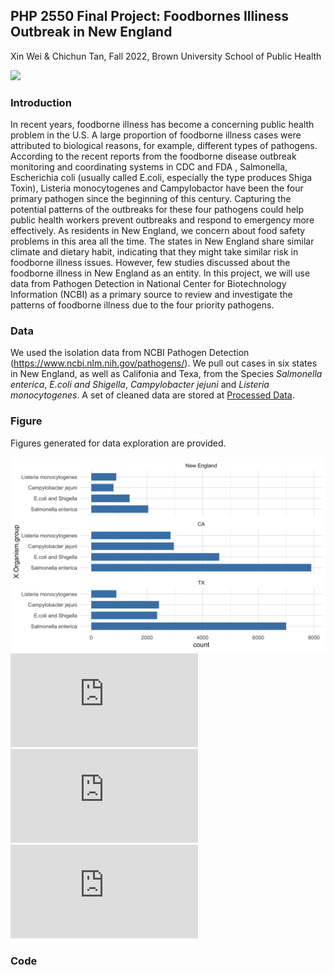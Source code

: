## PHP 2550 Final Project: Foodbornes Illiness Outbreak in New England
Xin Wei & Chichun Tan, Fall 2022, Brown University School of Public Health

![](https://github.com/weix21/PDA_project/blob/main/figure/26911666558978_.pic_hd.jpg)
### Introduction 

In recent years, foodborne illness has become a concerning public health problem in the U.S. A large proportion of foodborne illness cases were attributed to biological reasons, for example, different types of pathogens. According to the recent reports from the foodborne disease outbreak monitoring and coordinating systems in CDC and FDA , Salmonella, Escherichia coli (usually called E.coli, especially the type produces Shiga Toxin), Listeria monocytogenes and Campylobactor have been the four primary pathogen since the beginning of this century. Capturing the potential patterns of the outbreaks for these four pathogens could help public health workers prevent outbreaks and respond to emergency more effectively. As residents in New England, we concern about food safety problems in this area all the time. The states in New England share similar climate and dietary habit, indicating that they might take similar risk in foodborne illness issues. However, few studies discussed about the foodborne illness in New England as an entity. In this project, we will use data from Pathogen Detection in National Center for Biotechnology Information (NCBI) as a primary source to review and investigate the patterns of foodborne illness due to the four priority pathogens.

### Data

We used the isolation data from NCBI Pathogen Detection (https://www.ncbi.nlm.nih.gov/pathogens/). We pull out cases in six states in New England, as well as Califonia and Texa, from the Species *Salmonella enterica*, *E.coli and Shigella*, *Campylobacter jejuni* and *Listeria monocytogenes*. A set of cleaned data are stored at [Processed Data](https://github.com/weix21/PDA_project/tree/main/data/Processed%20data).

### Figure

Figures generated for data exploration are provided.

![Number of cases reported in New England, CA and TX](https://github.com/weix21/PDA_project/blob/main/figure/figure_1.png)
![Seaonal pattern of cases reported in New England, CA and TX](https://github.com/weix21/PDA_project/blob/main/figure/figure_2.pdf)
![](https://github.com/weix21/PDA_project/blob/main/figure/figure_3_1.pdf)
![Time series of cases reported in New England, CA and TX](https://github.com/weix21/PDA_project/blob/main/figure/figure_3_2.pdf)

### Code

